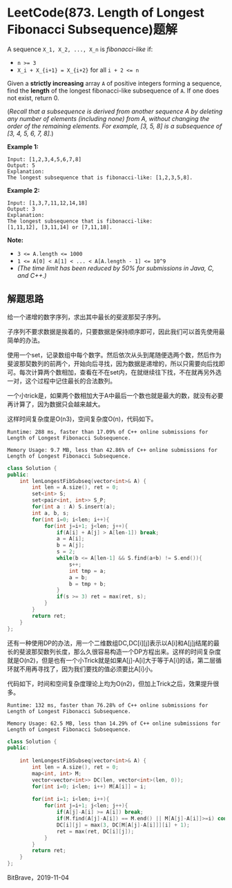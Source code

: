 # LeetCode(873. Length of Longest Fibonacci Subsequence)题解

A sequence `X_1, X_2, ..., X_n` is *fibonacci-like* if:

- `n >= 3`
- `X_i + X_{i+1} = X_{i+2}` for all `i + 2 <= n`

Given a **strictly increasing** array `A` of positive integers forming a sequence, find the **length** of the longest fibonacci-like subsequence of `A`.  If one does not exist, return 0.

(*Recall that a subsequence is derived from another sequence A by deleting any number of elements (including none) from A, without changing the order of the remaining elements.  For example, [3, 5, 8] is a subsequence of [3, 4, 5, 6, 7, 8].*)

 



**Example 1:**

```
Input: [1,2,3,4,5,6,7,8]
Output: 5
Explanation:
The longest subsequence that is fibonacci-like: [1,2,3,5,8].
```

**Example 2:**

```
Input: [1,3,7,11,12,14,18]
Output: 3
Explanation:
The longest subsequence that is fibonacci-like:
[1,11,12], [3,11,14] or [7,11,18].
```

 

**Note:**

- `3 <= A.length <= 1000`
- `1 <= A[0] < A[1] < ... < A[A.length - 1] <= 10^9`
- *(The time limit has been reduced by 50% for submissions in Java, C, and C++.)*

## 解题思路

给一个递增的数字序列，求出其中最长的斐波那契子序列。

子序列不要求数据是挨着的，只要数据是保持顺序即可，因此我们可以首先使用最简单的办法。

使用一个set，记录数组中每个数字。然后依次从头到尾随便选两个数，然后作为斐波那契数列的前两个，开始向后寻找，因为数据是递增的，所以只需要向后找即可。每次计算两个数相加，查看在不在set内，在就继续往下找，不在就再另外选一对，这个过程中记住最长的合法数列。

一个小trick是，如果两个数相加大于A中最后一个数也就是最大的数，就没有必要再计算了，因为数据只会越来越大。

这样时间复杂度是O(n3)，空间复杂度O(n)，代码如下。

`Runtime: 288 ms, faster than 17.09% of C++ online submissions for Length of Longest Fibonacci Subsequence.`

`Memory Usage: 9.7 MB, less than 42.86% of C++ online submissions for Length of Longest Fibonacci Subsequence.`

```c++
class Solution {
public:
    int lenLongestFibSubseq(vector<int>& A) {
        int len = A.size(), ret = 0;
        set<int> S;
        set<pair<int, int>> S_P;
        for(int a : A) S.insert(a);
        int a, b, s;
        for(int i=0; i<len; i++){
            for(int j=i+1; j<len; j++){
                if(A[i] + A[j] > A[len-1]) break;
                a = A[i];
                b = A[j];
                s = 2;
                while(b <= A[len-1] && S.find(a+b) != S.end()){
                    s++;
                    int tmp = a;
                    a = b;
                    b = tmp + b;
                }
                if(s >= 3) ret = max(ret, s);
            }
        }
        return ret;
    }
};
```

还有一种使用DP的办法，用一个二维数组DC,DC\[i\]\[j\]表示以A\[i\]和A\[j\]j结尾的最长的斐波那契数列长度，那么久很容易构造一个DP方程出来。这样的时间复杂度就是O(n2)，但是也有一个小Trick就是如果A\[j\]-A\[i\]大于等于A\[i\]的话，第二层循环就不用再寻找了，因为我们要找的值必须要比A\[i\]小。

代码如下，时间和空间复杂度理论上均为O(n2)，但加上Trick之后，效果提升很多。

`Runtime: 132 ms, faster than 76.28% of C++ online submissions for Length of Longest Fibonacci Subsequence.`

`Memory Usage: 62.5 MB, less than 14.29% of C++ online submissions for Length of Longest Fibonacci Subsequence.`

```C++
class Solution {
public:
    
    int lenLongestFibSubseq(vector<int>& A) {
        int len = A.size(), ret = 0;
        map<int, int> M;
        vector<vector<int>> DC(len, vector<int>(len, 0));
        for(int i=0; i<len; i++) M[A[i]] = i;
        
        for(int i=1; i<len; i++){
            for(int j=i+1; j<len; j++){
                if(A[j]-A[i] >= A[i]) break;
                if(M.find(A[j]-A[i]) == M.end() || M[A[j]-A[i]]>=i) continue;
                DC[i][j] = max(3, DC[M[A[j]-A[i]]][i] + 1);
                ret = max(ret, DC[i][j]);
            }
        }
        return ret;
    }
};
```

BitBrave，2019-11-04